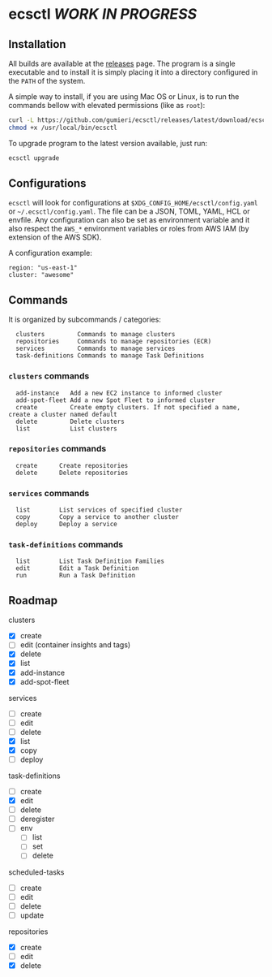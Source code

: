 # ecsctl *WORK IN PROGRESS*

## Installation

All builds are available at the [releases](https://github.com/gumieri/ecsctl/releases) page. The program is a single executable and to install it is simply placing it into a directory configured in the `PATH` of the system.

A simple way to install, if you are using Mac OS or Linux, is to run the commands bellow with elevated permissions (like as `root`):
```bash
curl -L https://github.com/gumieri/ecsctl/releases/latest/download/ecsctl-`uname -s`-`uname -m` -o /usr/local/bin/ecsctl
chmod +x /usr/local/bin/ecsctl
```

To upgrade program to the latest version available, just run:
```bash
ecsctl upgrade
```

## Configurations
`ecsctl` will look for configurations at `$XDG_CONFIG_HOME/ecsctl/config.yaml` or `~/.ecsctl/config.yaml`.
The file can be a JSON, TOML, YAML, HCL or envfile. Any configuration can also be set as environment variable and it also respect the `AWS_*` environment variables or roles from AWS IAM (by extension of the AWS SDK).

A configuration example:
```
region: "us-east-1"
cluster: "awesome"
```

## Commands

It is organized by subcommands / categories:
```
  clusters         Commands to manage clusters
  repositories     Commands to manage repositories (ECR)
  services         Commands to manage services
  task-definitions Commands to manage Task Definitions
```

### `clusters` commands
```
  add-instance   Add a new EC2 instance to informed cluster
  add-spot-fleet Add a new Spot Fleet to informed cluster
  create         Create empty clusters. If not specified a name, create a cluster named default
  delete         Delete clusters
  list           List clusters
```

### `repositories` commands
```
  create      Create repositories
  delete      Delete repositories
```

### `services` commands
```
  list        List services of specified cluster
  copy        Copy a service to another cluster
  deploy      Deploy a service
```

### `task-definitions` commands
```
  list        List Task Definition Families
  edit        Edit a Task Definition
  run         Run a Task Definition
```

## Roadmap

clusters
  - [x] create
  - [ ] edit (container insights and tags)
  - [x] delete
  - [x] list
  - [x] add-instance
  - [x] add-spot-fleet

services
  - [ ] create
  - [ ] edit
  - [ ] delete
  - [x] list
  - [x] copy
  - [ ] deploy

task-definitions
  - [ ] create
  - [x] edit
  - [ ] delete
  - [ ] deregister
  - [ ] env
    - [ ] list
    - [ ] set
    - [ ] delete

scheduled-tasks
  - [ ] create
  - [ ] edit
  - [ ] delete
  - [ ] update

repositories
  - [x] create
  - [ ] edit
  - [x] delete
